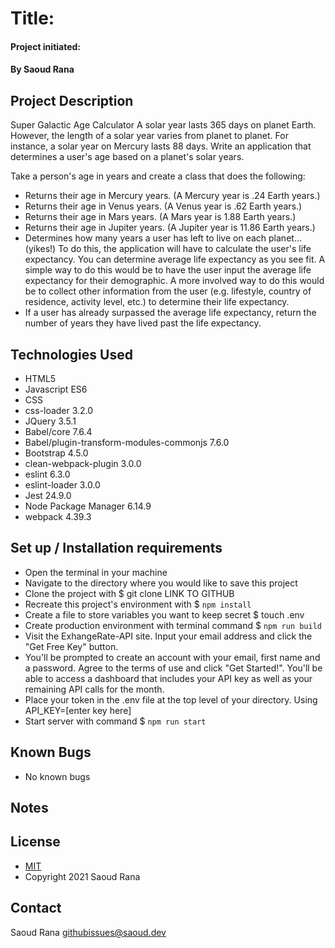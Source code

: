 # Title: 
#### 
#### Project initiated: 
#### By Saoud Rana
## Project Description
Super Galactic Age Calculator
A solar year lasts 365 days on planet Earth. However, the length of a solar year varies from planet to planet. For instance, a solar year on Mercury lasts 88 days. Write an application that determines a user's age based on a planet's solar years.  

Take a person's age in years and create a class that does the following:  

* Returns their age in Mercury years. (A Mercury year is .24 Earth years.)  
* Returns their age in Venus years. (A Venus year is .62 Earth years.)  
* Returns their age in Mars years. (A Mars year is 1.88 Earth years.)  
* Returns their age in Jupiter years. (A Jupiter year is 11.86 Earth years.)  
* Determines how many years a user has left to live on each planet… (yikes!) To do this, the application will have to calculate the user's life expectancy. You can determine average life expectancy as you see fit. A simple way to do this would be to have the user input the average life expectancy for their demographic. A more involved way to do this would be to collect other information from the user (e.g. lifestyle, country of residence, activity level, etc.) to determine their life expectancy.  
* If a user has already surpassed the average life expectancy, return the number of years they have lived past the life expectancy.
## Technologies Used
* HTML5 
* Javascript ES6
* CSS
* css-loader 3.2.0
* JQuery 3.5.1
* Babel/core 7.6.4
* Babel/plugin-transform-modules-commonjs 7.6.0
* Bootstrap 4.5.0
* clean-webpack-plugin 3.0.0
* eslint 6.3.0
* eslint-loader 3.0.0
* Jest 24.9.0
* Node Package Manager 6.14.9
* webpack 4.39.3

## Set up / Installation requirements
* Open the terminal in your machine
* Navigate to the directory where you would like to save this project 
* Clone the project with $ git clone LINK TO GITHUB
* Recreate this project's environment with $ `npm install`
* Create a file to store variables you want to keep secret $ touch .env  
* Create production environment with terminal command $ `npm run build`
* Visit the ExhangeRate-API site. Input your email address and click the "Get Free Key" button. 
* You'll be prompted to create an account with your email, first name and a password. Agree to the terms of use and click "Get Started!". You'll be able to access a dashboard that includes your API key as well as your remaining API calls for the month. 
* Place your token in the .env file at the top level of your directory. Using API_KEY=[enter key here]
* Start server with command $ `npm run start`
 
## Known Bugs
* No known bugs

## Notes

## License
* [MIT](https://github.com/saoud/html-template/blob/main/LICENSE)
* Copyright 2021 Saoud Rana
## Contact
Saoud Rana githubissues@saoud.dev
